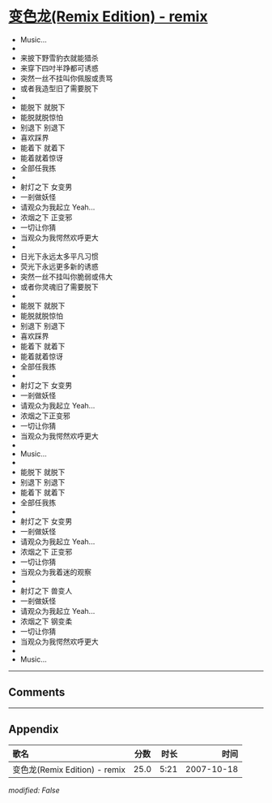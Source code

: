 # [变色龙(Remix Edition) - remix](https://music.163.com/song?id=65509)

* Music...
* 
* 来披下野雪豹衣就能猎杀
* 来穿下四吋半踭都可诱惑
* 突然一丝不挂叫你佩服或责骂
* 或者我造型旧了需要脱下
* 
* 能脱下  就脱下
* 能脱就脱惊怕
* 别退下  别退下
* 喜欢踩界
* 能着下  就着下
* 能着就着惊讶
* 全部任我拣
* 
* 射灯之下  女变男
* 一剎做妖怪
* 请观众为我起立  Yeah...
* 浓烟之下  正变邪
* 一切让你猜
* 当观众为我愕然欢呼更大
* 
* 日光下永远太多平凡习惯
* 荧光下永远更多新的诱惑
* 突然一丝不挂叫你脆弱或伟大
* 或者你灵魂旧了需要脱下
* 
* 能脱下  就脱下
* 能脱就脱惊怕
* 别退下  别退下
* 喜欢踩界
* 能着下  就着下
* 能着就着惊讶
* 全部任我拣
* 
* 射灯之下  女变男
* 一剎做妖怪
* 请观众为我起立  Yeah...
* 浓烟之下正变邪
* 一切让你猜
* 当观众为我愕然欢呼更大
* 
* Music...
* 
* 能脱下  就脱下
* 别退下  别退下
* 能着下  就着下
* 全部任我拣
* 
* 射灯之下  女变男
* 一剎做妖怪
* 请观众为我起立  Yeah...
* 浓烟之下  正变邪
* 一切让你猜
* 当观众为我着迷的观察
* 
* 射灯之下  兽变人
* 一剎做妖怪
* 请观众为我起立  Yeah...
* 浓烟之下  钢变柔
* 一切让你猜
* 当观众为我愕然欢呼更大
* 
* Music...


---

## Comments


---

## Appendix

|歌名|分数|时长|时间|
|:---|:---:|---:|---:|
|变色龙(Remix Edition) - remix|25.0|5:21|2007-10-18

*modified: False*